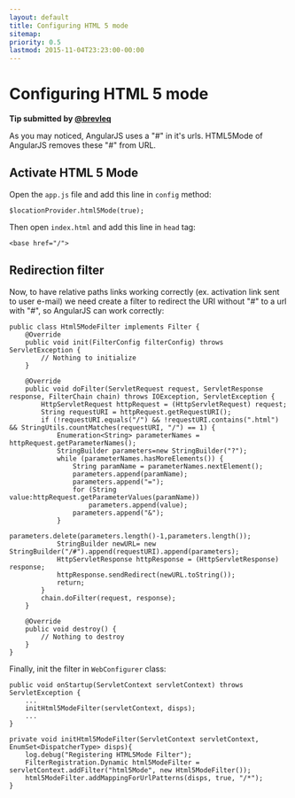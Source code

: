 ```yaml
---
layout: default
title: Configuring HTML 5 mode
sitemap:
priority: 0.5
lastmod: 2015-11-04T23:23:00-00:00
---
```


# Configuring HTML 5 mode

__Tip submitted by [@brevleq](https://github.com/brevleq)__

As you may noticed, AngularJS uses a "#" in it's urls. HTML5Mode of AngularJS removes these "#" from URL.

## Activate HTML 5 Mode

Open the `app.js` file and add this line in `config` method:

    $locationProvider.html5Mode(true);

Then open `index.html` and add this line in `head` tag:

    <base href="/">
    
## Redirection filter     
    
Now, to have relative paths links working correctly (ex. activation link sent to user e-mail) we need create a filter to redirect the URI without "#" to a url with "#", so AngularJS can work correctly:
    
    public class Html5ModeFilter implements Filter {
        @Override
        public void init(FilterConfig filterConfig) throws ServletException {
            // Nothing to initialize
        }
    
        @Override
        public void doFilter(ServletRequest request, ServletResponse response, FilterChain chain) throws IOException, ServletException {
            HttpServletRequest httpRequest = (HttpServletRequest) request;
            String requestURI = httpRequest.getRequestURI();
            if (!requestURI.equals("/") && !requestURI.contains(".html") && StringUtils.countMatches(requestURI, "/") == 1) {
                Enumeration<String> parameterNames = httpRequest.getParameterNames();
                StringBuilder parameters=new StringBuilder("?");
                while (parameterNames.hasMoreElements()) {
                    String paramName = parameterNames.nextElement();
                    parameters.append(paramName);
                    parameters.append("=");
                    for (String value:httpRequest.getParameterValues(paramName))
                        parameters.append(value);
                    parameters.append("&");
                }
                parameters.delete(parameters.length()-1,parameters.length());
                StringBuilder newURL= new StringBuilder("/#").append(requestURI).append(parameters);
                HttpServletResponse httpResponse = (HttpServletResponse) response;
                httpResponse.sendRedirect(newURL.toString());
                return;
            }
            chain.doFilter(request, response);
        }
    
        @Override
        public void destroy() {
            // Nothing to destroy
        }
    }
    
Finally, init the filter in `WebConfigurer` class:
    
    public void onStartup(ServletContext servletContext) throws ServletException {
        ...
        initHtml5ModeFilter(servletContext, disps);
        ...
    }
    
    private void initHtml5ModeFilter(ServletContext servletContext, EnumSet<DispatcherType> disps){
        log.debug("Registering HTML5Mode Filter");
        FilterRegistration.Dynamic html5ModeFilter = servletContext.addFilter("html5Mode", new Html5ModeFilter());
        html5ModeFilter.addMappingForUrlPatterns(disps, true, "/*");
    }
    